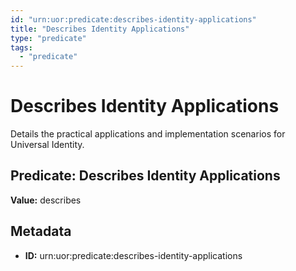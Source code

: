 ```yaml
---
id: "urn:uor:predicate:describes-identity-applications"
title: "Describes Identity Applications"
type: "predicate"
tags:
  - "predicate"
---
```


# Describes Identity Applications

Details the practical applications and implementation scenarios for Universal Identity.

## Predicate: Describes Identity Applications

**Value:** describes

## Metadata

- **ID:** urn:uor:predicate:describes-identity-applications
